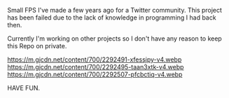 Small FPS I've made a few years ago for a Twitter community. 
This project has been failed due to the lack of knowledge in programming I had back then.

Currently I'm working on other projects so I don't have any reason to keep this Repo on private.


https://m.gjcdn.net/content/700/2292491-xfessjpy-v4.webp
https://m.gjcdn.net/content/700/2292495-taan3xtk-v4.webp
https://m.gjcdn.net/content/700/2292507-pfcbctiq-v4.webp


HAVE FUN.
